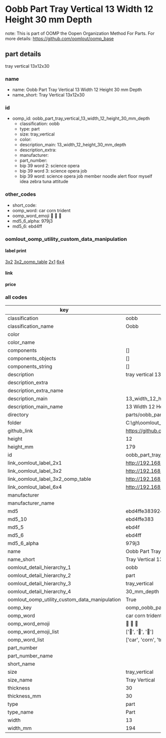 # Oobb Part Tray Vertical 13 Width 12 Height 30 mm Depth  

note: This is part of OOMP the Oopen Organization Method For Parts. For more details: https://github.com/oomlout/oomp_base

##  part details
  



tray vertical 13x12x30



### name
* name: Oobb Part Tray Vertical 13 Width 12 Height 30 mm Depth
* name_short: Tray Vertical 13x12x30 
### id
* oomp_id: oobb_part_tray_vertical_13_width_12_height_30_mm_depth
  * classification: oobb
  * type: part
  * size: tray_vertical
  * color: 
  * description_main: 13_width_12_height_30_mm_depth
  * description_extra: 
  * manufacturer: 
  * part_number: 
  * bip 39 word 2: science opera
  * bip 39 word 3: science opera job
  * bip 39 word: science opera job member noodle alert floor myself idea zebra tuna attitude

### other_codes
* short_code: 
* oomp_word: car corn trident
* oomp_word_emoji :car: :corn: :trident:
* md5_6_alpha: 979j3
* md5_6: ebd4ff






### oomlout_oomp_utility_custom_data_manipulation
#### label print
[3x2](http://192.168.1.245:1112/?label=oomp%20979j3)
[3x2_oomp_table](http://192.168.1.108:1112/?label=oomp%20979j3)
[2x1](http://192.168.1.242:1112/?label=oomp%20979j3)
[6x4](http://192.168.1.55:1112/?label=oomp%20979j3)    

#### link

                              

#### price







### all codes 
| key | value |  
| --- | --- |  
| classification | oobb |  
| classification_name | Oobb |  
| color |  |  
| color_name |  |  
| components | [] |  
| components_objects | [] |  
| components_string | [] |  
| description | tray vertical 13x12x30 |  
| description_extra |  |  
| description_extra_name |  |  
| description_main | 13_width_12_height_30_mm_depth |  
| description_main_name | 13 Width 12 Height 30 mm Depth |  
| directory | parts/oobb_part_tray_vertical_13_width_12_height_30_mm_depth |  
| folder | C:\gh\oomlout_oobb_version_4_generated_parts\parts\oobb_part_tray_vertical_13_width_12_height_30_mm_depth |  
| github_link | https://github.com/oomlout/oomlout_oomp_part_src/tree/main/parts/oobb_part_tray_vertical_13_width_12_height_30_mm_depth |  
| height | 12 |  
| height_mm | 179 |  
| id | oobb_part_tray_vertical_13_width_12_height_30_mm_depth |  
| link_oomlout_label_2x1 | http://192.168.1.242:1112/?label=oomp%20979j3 |  
| link_oomlout_label_3x2 | http://192.168.1.245:1112/?label=oomp%20979j3 |  
| link_oomlout_label_3x2_oomp_table | http://192.168.1.108:1112/?label=oomp%20979j3 |  
| link_oomlout_label_6x4 | http://192.168.1.55:1112/?label=oomp%20979j3 |  
| manufacturer |  |  
| manufacturer_name |  |  
| md5 | ebd4ffe383924b2c18cb08acf026d607 |  
| md5_10 | ebd4ffe383 |  
| md5_5 | ebd4f |  
| md5_6 | ebd4ff |  
| md5_6_alpha | 979j3 |  
| name | Oobb Part Tray Vertical 13 Width 12 Height 30 mm Depth |  
| name_short | Tray Vertical 13x12x30  |  
| oomlout_detail_hierarchy_1 | oobb |  
| oomlout_detail_hierarchy_2 | part |  
| oomlout_detail_hierarchy_3 | tray_vertical |  
| oomlout_detail_hierarchy_4 | 30_mm_depth |  
| oomlout_oomp_utility_custom_data_manipulation | True |  
| oomp_key | oomp_oobb_part_tray_vertical_13_width_12_height_30_mm_depth |  
| oomp_word | car corn trident |  
| oomp_word_emoji | :car: :corn: :trident: |  
| oomp_word_emoji_list | [':car:', ':corn:', ':trident:'] |  
| oomp_word_list | ['car', 'corn', 'trident'] |  
| part_number |  |  
| part_number_name |  |  
| short_name |  |  
| size | tray_vertical |  
| size_name | Tray Vertical |  
| thickness | 30 |  
| thickness_mm | 30 |  
| type | part |  
| type_name | Part |  
| width | 13 |  
| width_mm | 194 |  
